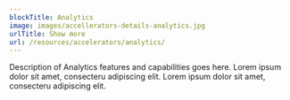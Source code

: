 ```yaml
---
blockTitle: Analytics 
image: images/accellerators-details-analytics.jpg
urlTitle: Show more
url: /resources/accelerators/analytics/
---
```


Description of Analytics features and capabilities goes here. 
Lorem ipsum dolor sit amet, consecteru adipiscing elit. Lorem ipsum dolor sit amet, consecteru adipiscing elit.
